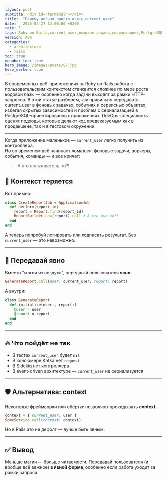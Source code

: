```yaml
---
layout: post
subtitle: <div id="terminal"></div>
title:  "Почему нельзя просто взять current_user"
date:   2025-04-27 12:00:00 +0300
rate: 3
tags: Ruby on Rails,current_user,фоновые задачи,сериализация,PostgreSQL,DevOps
version: A9X
categories:
  - architecture
  - rails
toc: true
menubar_toc: true
hero_image: /images/posts/87.jpg
hero_darken: true
---
```

В современных веб-приложениях на Ruby on Rails работа с пользовательским контекстом становится сложнее по мере роста кодовой базы — особенно когда задачи выходят за рамки HTTP-запросов. В этой статье разберём, как правильно передавать current_user в фоновых задачах, событиях и сервисных объектах, избегая скрытых зависимостей и проблем с сериализацией в PostgreSQL-ориентированных приложениях. DevOps-специалисты оценят подходы, которые делают код предсказуемым как в продакшене, так и в тестовом окружении.

---

Когда приложение маленькое — `current_user` легко получить из контроллера.  
Но со временем всё начинает ломаться: фоновые задачи, воркеры, события, команды — и все кричат:
> А кто пользователь-то?!

## 🧵 Контекст теряется

Вот пример:

```ruby
class CreateReportJob < ApplicationJob
  def perform(report_id)
    report = Report.find(report_id)
    ReportBuilder.new(report).call # А кто вызвал?!
  end
end
````

А теперь попробуй логировать или подписать результат. Без `current_user` — это невозможно.

---

## 🧳 Передавай явно

Вместо "магии из воздуха", передавай пользователя **явно**:

```ruby
GenerateReport.call(user: current_user, report: report)
```

А внутри:

```ruby
class GenerateReport
  def initialize(user:, report:)
    @user = user
    @report = report
  end
end
```

---

## 🔥 Что пойдёт не так

* В тестах `current_user` будет `nil`
* В консюмере Kafka нет `request`
* В Sidekiq нет контроллера
* В event-driven архитектуре — `current_user` не сериализуется

---

## 🛡️ Альтернатива: context

Некоторые фреймворки или обёртки позволяют прокидывать **context**:

```ruby
context = { current_user: user }
SomeService.call(context: context)
```

Но в Rails это не дефолт — лучше быть явным.

---

## ✅ Вывод

Меньше магии — больше читаемости.
Передавай пользователя (и вообще всё важное) **в явной форме**, особенно если работа уходит за рамки запроса.
